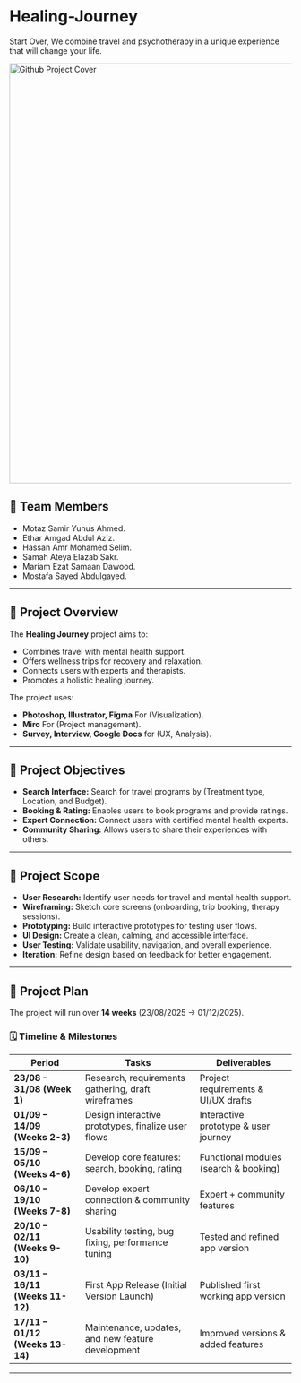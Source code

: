 # Healing-Journey
Start Over, We combine travel and psychotherapy in a unique experience that will change your life.

<img width="1920" height="750" alt="Github Project Cover" src="https://github.com/user-attachments/assets/0ad5339c-10b8-46f7-897c-3e125074afa3" />

## 👥 Team Members
- Motaz Samir Yunus Ahmed.
- Ethar Amgad Abdul Aziz.
- Hassan Amr Mohamed Selim.
- Samah Ateya Elazab Sakr.
- Mariam Ezat Samaan Dawood.
- Mostafa Sayed Abdulgayed.

---

## 📌 Project Overview
The **Healing Journey** project aims to:  
- Combines travel with mental health support.
- Offers wellness trips for recovery and relaxation.  
- Connects users with experts and therapists.  
- Promotes a holistic healing journey.  

The project uses:
- **Photoshop, Illustrator, Figma** For (Visualization).
- **Miro** For (Project management).
- **Survey, Interview, Google Docs** for (UX, Analysis).  

---

## 🎯 Project Objectives
- **Search Interface:** Search for travel programs by (Treatment type, Location, and Budget).
- **Booking & Rating:** Enables users to book programs and provide ratings.
- **Expert Connection:** Connect users with certified mental health experts.
- **Community Sharing:** Allows users to share their experiences with others.

---

## 🔎 Project Scope
- **User Research:** Identify user needs for travel and mental health support.
- **Wireframing:** Sketch core screens (onboarding, trip booking, therapy sessions).
- **Prototyping:** Build interactive prototypes for testing user flows.
- **UI Design:** Create a clean, calming, and accessible interface.
- **User Testing:** Validate usability, navigation, and overall experience.
- **Iteration:** Refine design based on feedback for better engagement.

---

## 📅 Project Plan
The project will run over **14 weeks** (23/08/2025 → 01/12/2025).  

### 🗓 Timeline & Milestones

| Period                          | Tasks                                              | Deliverables                          |
| ------------------------------- | -------------------------------------------------- | ------------------------------------- |
| **23/08 – 31/08 (Week 1)**      | Research, requirements gathering, draft wireframes | Project requirements & UI/UX drafts   |
| **01/09 – 14/09 (Weeks 2-3)**   | Design interactive prototypes, finalize user flows | Interactive prototype & user journey  |
| **15/09 – 05/10 (Weeks 4-6)**   | Develop core features: search, booking, rating     | Functional modules (search & booking) |
| **06/10 – 19/10 (Weeks 7-8)**   | Develop expert connection & community sharing      | Expert + community features           |
| **20/10 – 02/11 (Weeks 9-10)**  | Usability testing, bug fixing, performance tuning  | Tested and refined app version        |
| **03/11 – 16/11 (Weeks 11-12)** | First App Release (Initial Version Launch)         | Published first working app version   |
| **17/11 – 01/12 (Weeks 13-14)** | Maintenance, updates, and new feature development  | Improved versions & added features    |

---
